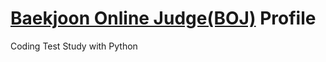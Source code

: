# [Baekjoon Online Judge(BOJ)](https://www.acmicpc.net/user/bonjenny) Profile
Coding Test Study with Python
